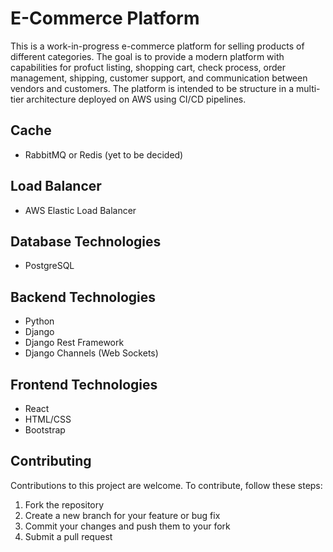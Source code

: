 # E-Commerce Platform

This is a work-in-progress e-commerce platform for selling products of different categories. The goal is to provide a modern platform with capabilities for profuct listing, shopping cart, check process, order management, shipping, customer support, and communication between vendors and customers. The platform is intended to be structure in a multi-tier architecture deployed on AWS using CI/CD pipelines.


## Cache

- RabbitMQ or Redis (yet to be decided)

## Load Balancer

- AWS Elastic Load Balancer

## Database Technologies

- PostgreSQL

## Backend Technologies

- Python
- Django
- Django Rest Framework
- Django Channels (Web Sockets)

## Frontend Technologies

- React
- HTML/CSS
- Bootstrap

## Contributing

Contributions to this project are welcome. To contribute, follow these steps:

1. Fork the repository
2. Create a new branch for your feature or bug fix
3. Commit your changes and push them to your fork
4. Submit a pull request
